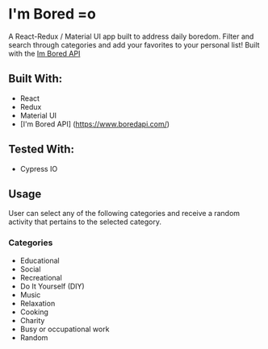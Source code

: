 
# I'm Bored =o

A React-Redux / Material UI app built to address daily boredom. Filter and search through categories and add your favorites to your personal list! Built with the [Im Bored API](https://www.boredapi.com/)

## Built With:
* React
* Redux
* Material UI
* [I'm Bored API] (https://www.boredapi.com/)

## Tested With:
* Cypress IO

## Usage

User can select any of the following categories and receive a random activity that pertains to the selected category.

### Categories

* Educational
* Social
* Recreational
* Do It Yourself (DIY)
* Music
* Relaxation
* Cooking
* Charity
* Busy or occupational work
* Random

